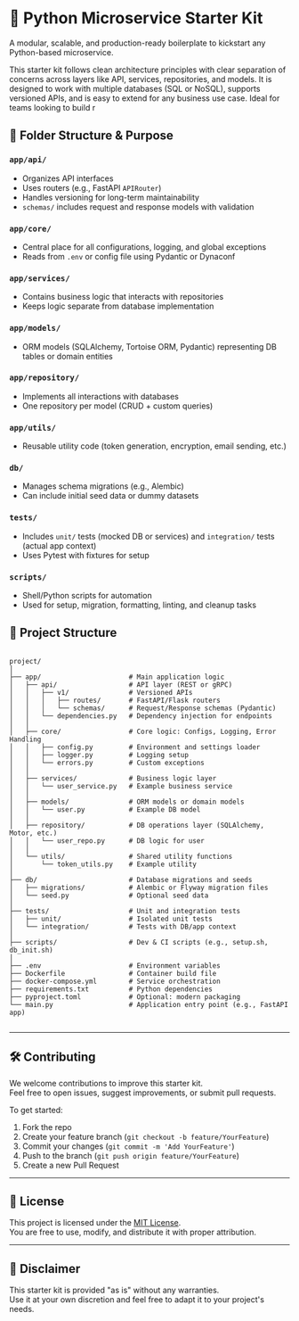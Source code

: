 # 🧱 Python Microservice Starter Kit

A modular, scalable, and production-ready boilerplate to kickstart any Python-based microservice.

This starter kit follows clean architecture principles with clear separation of concerns across layers like API, services, repositories, and models. It is designed to work with multiple databases (SQL or NoSQL), supports versioned APIs, and is easy to extend for any business use case. Ideal for teams looking to build r

## 📁 Folder Structure & Purpose

### `app/api/`
- Organizes API interfaces
- Uses routers (e.g., FastAPI `APIRouter`)
- Handles versioning for long-term maintainability
- `schemas/` includes request and response models with validation

### `app/core/`
- Central place for all configurations, logging, and global exceptions
- Reads from `.env` or config file using Pydantic or Dynaconf

### `app/services/`
- Contains business logic that interacts with repositories
- Keeps logic separate from database implementation

### `app/models/`
- ORM models (SQLAlchemy, Tortoise ORM, Pydantic) representing DB tables or domain entities

### `app/repository/`
- Implements all interactions with databases
- One repository per model (CRUD + custom queries)

### `app/utils/`
- Reusable utility code (token generation, encryption, email sending, etc.)

### `db/`
- Manages schema migrations (e.g., Alembic)
- Can include initial seed data or dummy datasets

### `tests/`
- Includes `unit/` tests (mocked DB or services) and `integration/` tests (actual app context)
- Uses Pytest with fixtures for setup

### `scripts/`
- Shell/Python scripts for automation
- Used for setup, migration, formatting, linting, and cleanup tasks

## 📁 Project Structure

```text

project/
│
├── app/                      # Main application logic
│   ├── api/                  # API layer (REST or gRPC)
│   │   ├── v1/               # Versioned APIs
│   │   │   ├── routes/       # FastAPI/Flask routers
│   │   │   └── schemas/      # Request/Response schemas (Pydantic)
│   │   └── dependencies.py   # Dependency injection for endpoints
│   │
│   ├── core/                 # Core logic: Configs, Logging, Error Handling
│   │   ├── config.py         # Environment and settings loader
│   │   ├── logger.py         # Logging setup
│   │   └── errors.py         # Custom exceptions
│   │
│   ├── services/             # Business logic layer
│   │   └── user_service.py   # Example business service
│   │
│   ├── models/               # ORM models or domain models
│   │   └── user.py           # Example DB model
│   │
│   ├── repository/           # DB operations layer (SQLAlchemy, Motor, etc.)
│   │   └── user_repo.py      # DB logic for user
│   │
│   └── utils/                # Shared utility functions
│       └── token_utils.py    # Example utility
│
├── db/                       # Database migrations and seeds
│   ├── migrations/           # Alembic or Flyway migration files
│   └── seed.py               # Optional seed data
│
├── tests/                    # Unit and integration tests
│   ├── unit/                 # Isolated unit tests
│   └── integration/          # Tests with DB/app context
│
├── scripts/                  # Dev & CI scripts (e.g., setup.sh, db_init.sh)
│
├── .env                      # Environment variables
├── Dockerfile                # Container build file
├── docker-compose.yml        # Service orchestration
├── requirements.txt          # Python dependencies
├── pyproject.toml            # Optional: modern packaging
└── main.py                   # Application entry point (e.g., FastAPI app)


```

---

## 🛠️ Contributing

We welcome contributions to improve this starter kit.  
Feel free to open issues, suggest improvements, or submit pull requests.

To get started:

1. Fork the repo
2. Create your feature branch (`git checkout -b feature/YourFeature`)
3. Commit your changes (`git commit -m 'Add YourFeature'`)
4. Push to the branch (`git push origin feature/YourFeature`)
5. Create a new Pull Request

---

## 📄 License

This project is licensed under the [MIT License](LICENSE).  
You are free to use, modify, and distribute it with proper attribution.

---

## 📢 Disclaimer

This starter kit is provided "as is" without any warranties.  
Use it at your own discretion and feel free to adapt it to your project's needs.

